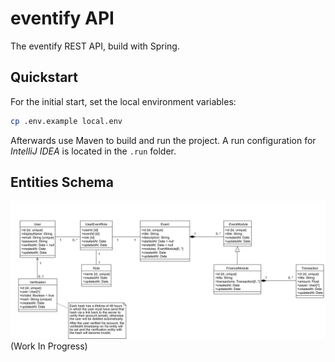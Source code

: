 # eventify API

The eventify REST API, build with Spring.

## Quickstart

For the initial start, set the local environment variables:
```sh
cp .env.example local.env
```
Afterwards use Maven to build and run the project.
A run configuration for _IntelliJ IDEA_ is located in the `.run` folder.

## Entities Schema

![Data Layer](../.github/data_layer.svg)
(Work In Progress)

